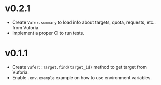 # v0.2.1

- Create `Vufer.summary` to load info about targets, quota, requests, etc.. from Vuforia.
- Implement a proper CI to run tests.

# v0.1.1

- Create `Vufer::Target.find(target_id)` method to get target from Vuforia.
- Enable `.env.example` example on how to use environment variables.

